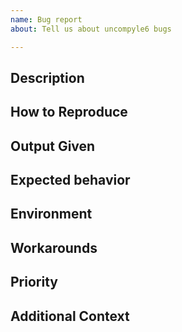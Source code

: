```yaml
---
name: Bug report
about: Tell us about uncompyle6 bugs

---
```


<!-- __Note:__ If you are using this program to do something illegal - don't.
The issue may be flagged to make it easier for those looking for illegal activity.

If you are reporting a bug in decompilation, it will probably not be acted upon
unless it is narrowed to a small example. You may have to do some work remove
extraneous code from the source example. Most bugs  can be expressed in 30 lines of
code.

Bugs are not for asking questions about a problem you
are trying to solve that involve the use of uncompyle6 along the way,
although I may be more tolerant of this if you sponsor the project.

Bugs are also not for general or novice kind help on how to install
this Python program and its dependencies in your environment, or in
the way you would like to have it set up, or how to interpret a Python
traceback e.g. that winds up saying Python X.Y.Z is not supported.

For these kinds of things, you will save yourself time by asking
instead on forums like StackOverflow that are geared to helping people
for such general or novice kinds questions and tasks. And unless you
are a sponsor of the project, if your question seems to be of this
category, the issue may just be closed.

Also, the unless you are a sponsor of the project, it may take a
while, maybe a week or so, before the bug report is noticed, let alone
acted upon.

To set expectations, some legitimate bugs can take years to fix, but
they eventually do get fixed.

Funding the project was added to partially address the problem that there are
lots of people seeking help and reporting bugs, but few people who are
willing or capable of providing help or fixing bugs.

Tasks or the kinds of things others can do, but you can't do or don't
want to do yourself are typically the kind of thing that you pay
someone to do, especially when you are the primary beneficiary of the
work, or the task is complex, long, or tedious. If your code is over
30 lines long, it fits into this category.


See also https://github.com/rocky/python-uncomp[yle6/blob/master/HOW-TO-REPORT-A-BUG.md ?
-->

<!--
Please remove any of the optional sections if they are not applicable.

Prerequisites/Caveats

* Make sure the bytecode you have can be disassembled with a
  disassembler and produces valid results.
* Try to make the bytecode that exhibits a bug as small as possible.
* Don't put bytecode and corresponding source code on any service that
  requires registration to download.
* When you open a bug report there is no privacy. If you need privacy, then
  contact me by email and explain who you are and the need for privacy.
  But be mindful that you may be asked to sponsor the project for the
  personal and private help that you are requesting.
* If the legitimacy of the activity is deemed suspicious, I may flag it as suspicious,
  making the issue even more easy to detect.

Bug reports that violate the above may be discarded.

-->

## Description

<!-- Please add a clear and concise description of the bug. Try to narrow the problem down to the smallest that exhibits the bug.-->

## How to Reproduce

<!-- Please show both the *input* you gave and the
output you got in describing how to reproduce the bug:

or give a complete console log with input and output

```console
$ uncompyle6 <command-line-options>
...
$
```

Provide links to the Python bytecode. For example, you can create a
gist with the information. If you have the correct source code, you
can add that too.

-->

## Output Given

<!--
Please include not just the error message but all output leading to the message which includes echoing input and messages up to the error.
For a command-line environment include command invocation and all the output produced.

If this is too long, then try narrowing the problem to something short.
-->


## Expected behavior

<!-- Add a clear and concise description of what you expected to happen. -->

## Environment

<!-- _This section sometimes is optional but helpful to us._

Please modify for your setup

- Uncompyle6 version: output from  `uncompyle6 --version` or `pip show uncompyle6`
- xdis version: output from `pydisasm --version` or or `pip show xdis`
- Python version for the version of Python the byte-compiled the file: `python -c "import sys; print(sys.version)"` where `python` is the correct CPython or PyPy binary.
- OS and Version: [e.g. Ubuntu bionic]

-->

## Workarounds

<!-- If there is a workaround for the problem, describe that here. -->

## Priority

<!-- If this is important for a particular public good state that here.
     If this is blocking some important activity let us know what activity it blocks.

	 Otherwise, we'll assume this has the lowest priority in addressing.
	 -->

## Additional Context

<!-- _This section is optional._

Add any other context about the problem here or special environment setup.

-->
